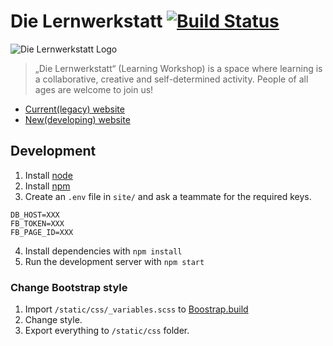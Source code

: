 # Die Lernwerkstatt [![Build Status](https://travis-ci.org/Lernwerkstatt/site.svg?branch=master)](https://travis-ci.org/Lernwerkstatt/site)

![Die Lernwerkstatt Logo](http://res.cloudinary.com/hrscywv4p/image/upload/c_limit,fl_lossy,h_9000,w_1200,f_auto,q_auto/v1/253787/Zeichenfla%CC%88che_2_Kopie_170_qemx0s.png)

> „Die Lernwerkstatt“ (Learning Workshop) is a space where learning is a collaborative, creative and self-determined activity.
> People of all ages are welcome to join us!

- [Current(legacy) website](http://en-die-lernwerkstatt.strikingly.com/)
- [New(developing) website](https://die-lernwerkstatt.azurewebsites.net)

## Development

1. Install [node](https://nodejs.org/en/)
2. Install [npm](https://www.npmjs.com/)
3. Create an `.env` file in `site/` and ask a teammate for the required keys.

```
DB_HOST=XXX
FB_TOKEN=XXX
FB_PAGE_ID=XXX
```

4. Install dependencies with `npm install`
5. Run the development server with `npm start`

### Change Bootstrap style

1. Import `/static/css/_variables.scss` to [Boostrap.build](https://bootstrap.build/app)
2. Change style.
3. Export everything to `/static/css` folder.
